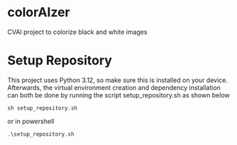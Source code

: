 # colorAIzer
CVAI project to colorize black and white images

# Setup Repository
This project uses Python 3.12, so make sure this is installed on your device. Afterwards, the virtual environment creation and dependency installation can both be done by running the script setup_repository.sh as shown below

````shell
sh setup_repository.sh
````
or in powershell

````powershell
.\setup_repository.sh
````

